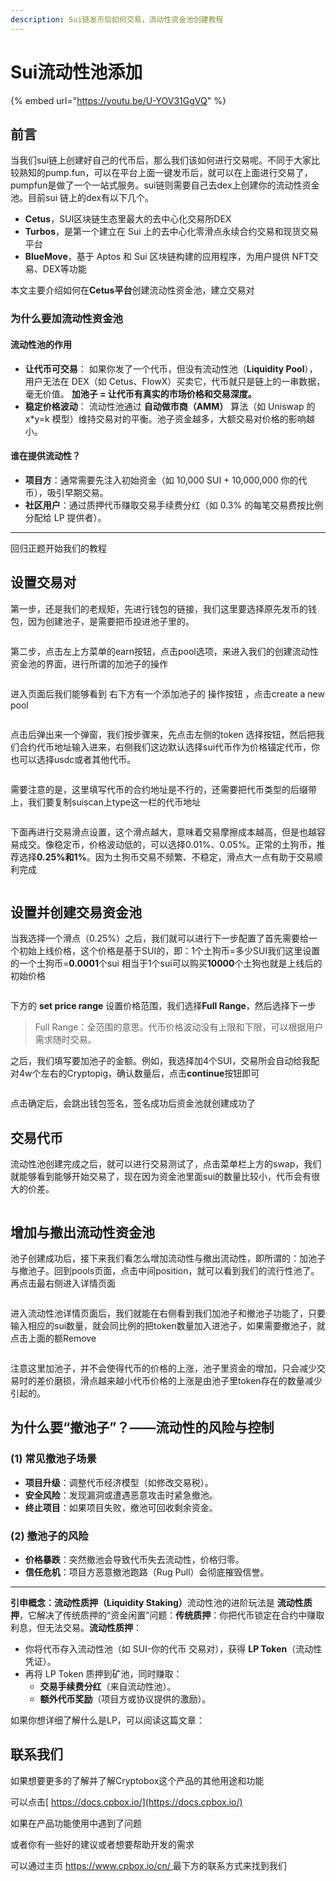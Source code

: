 ```yaml
---
description: Sui链发币后如何交易，流动性资金池创建教程
---
```


# Sui流动性池添加

{% embed url="https://youtu.be/U-YOV31GgVQ" %}

## 前言

当我们sui链上创建好自己的代币后，那么我们该如何进行交易呢。不同于大家比较熟知的pump.fun，可以在平台上面一键发币后，就可以在上面进行交易了，pumpfun是做了一个一站式服务。sui链则需要自己去dex上创建你的流动性资金池。目前sui 链上的dex有以下几个。

* **Cetus**，SUI区块链生态里最大的去中心化交易所DEX
* **Turbos**，是第一个建立在 Sui 上的去中心化零滑点永续合约交易和现货交易平台
* **BlueMove**，基于 Aptos 和 Sui 区块链构建的应用程序，为用户提供 NFT交易、DEX等功能

本文主要介绍如何在**Cetus平台**创建流动性资金池，建立交易对

### 为什么要加流动性资金池

#### **流动性池的作用**

* **让代币可交易**： 如果你发了一个代币，但没有流动性池（**Liquidity Pool**），用户无法在 DEX（如 Cetus、FlowX）买卖它，代币就只是链上的一串数据，毫无价值。 **加池子 = 让代币有真实的市场价格和交易深度。**
* **稳定价格波动**： 流动性池通过 **自动做市商（AMM）** 算法（如 Uniswap 的 x\*y=k 模型）维持交易对的平衡。池子资金越多，大额交易对价格的影响越小。

#### **谁在提供流动性？**

* **项目方**：通常需要先注入初始资金（如 10,000 SUI + 10,000,000 你的代币），吸引早期交易。
* **社区用户**：通过质押代币赚取交易手续费分红（如 0.3% 的每笔交易费按比例分配给 LP 提供者）。

***

回归正题开始我们的教程

## 设置交易对

第一步，还是我们的老规矩，先进行钱包的链接，我们这里要选择原先发币的钱包，因为创建池子，是需要把币投进池子里的。

<figure><img src="../.gitbook/assets/ce818782-646c-4f1b-b65d-2d550a0de8db.png" alt=""><figcaption></figcaption></figure>

第二步，点击左上方菜单的earn按钮，点击pool选项，来进入我们的创建流动性资金池的界面，进行所谓的加池子的操作



<figure><img src="../.gitbook/assets/9a8b5b53-a356-45ac-9596-5956122e83a9.png" alt=""><figcaption></figcaption></figure>

进入页面后我们能够看到 右下方有一个添加池子的 操作按钮 ，点击create a new pool

<figure><img src="../.gitbook/assets/5ee1de73-e7e7-4e90-8b74-94f91f20ea1e.png" alt=""><figcaption></figcaption></figure>

点击后弹出来一个弹窗，我们按步骤来，先点击左侧的token 选择按钮，然后把我们合约代币地址输入进来，右侧我们这边默认选择sui代币作为价格锚定代币，你也可以选择usdc或者其他代币。



<figure><img src="../.gitbook/assets/702ab66b-8786-4828-83a8-c2a402cfafce.png" alt=""><figcaption></figcaption></figure>

需要注意的是，这里填写代币的合约地址是不行的，还需要把代币类型的后缀带上，我们要复制suiscan上type这一栏的代币地址



<figure><img src="../.gitbook/assets/c9138371-ec6c-43c8-9be3-13d166e78ff0.png" alt=""><figcaption></figcaption></figure>

下面再进行交易滑点设置，这个滑点越大，意味着交易摩擦成本越高，但是也越容易成交。像稳定币，价格波动低的，可以选择0.01%、0.05%。正常的土狗币，推荐选择**0.25%和1%**。因为土狗币交易不频繁、不稳定，滑点大一点有助于交易顺利完成



<figure><img src="../.gitbook/assets/fd6838c1-2f8e-4d47-92b0-07b93b7edf60.png" alt=""><figcaption></figcaption></figure>

## 设置并创建交易资金池

当我选择一个滑点（0.25%）之后，我们就可以进行下一步配置了首先需要给一个初始上线价格，这个价格是基于SUI的，即：1个土狗币=多少SUI我们这里设置的一个土狗币=**0.0001**个sui 相当于1个sui可以购买**10000**个土狗也就是上线后的初始价格

<figure><img src="../.gitbook/assets/7c9e4445-de8d-4111-9872-12da1fd8ce87.png" alt=""><figcaption></figcaption></figure>

下方的 **set price range** 设置价格范围，我们选择**Full Range**，然后选择下一步

> Full Range：全范围的意思。代币价格波动没有上限和下限，可以根据用户需求随时交易。

之后，我们填写要加池子的金额。例如，我选择加4个SUI，交易所会自动给我配对4w个左右的Cryptopig，确认数量后，点击**continue**按钮即可



<figure><img src="../.gitbook/assets/15157e5d-5347-4f17-93e3-82464b0b69b4.png" alt=""><figcaption></figcaption></figure>

点击确定后，会跳出钱包签名，签名成功后资金池就创建成功了

## 交易代币

流动性池创建完成之后，就可以进行交易测试了，点击菜单栏上方的swap，我们就能够看到能够开始交易了，现在因为资金池里面sui的数量比较小，代币会有很大的价差。

<figure><img src="../.gitbook/assets/e3c3f9c9-2f66-4caf-b638-2ee713a1909b.png" alt=""><figcaption></figcaption></figure>

## 增加与撤出流动性资金池

池子创建成功后，接下来我们看怎么增加流动性与撤出流动性，即所谓的：加池子与撤池子。回到pools页面，点击中间position，就可以看到我们的流行性池了。再点击最右侧进入详情页面

<figure><img src="../.gitbook/assets/1936b258-29de-481b-91a0-194bd8afd1b2.png" alt=""><figcaption></figcaption></figure>

进入流动性池详情页面后，我们就能在右侧看到我们加池子和撤池子功能了，只要输入相应的sui数量，就会同比例的把token数量加入进池子，如果需要撤池子，就点击上面的额Remove

<figure><img src="../.gitbook/assets/5c5d6fad-73bd-4da5-9ca1-06afb06c5770.png" alt=""><figcaption></figcaption></figure>

注意这里加池子，并不会使得代币的价格的上涨，池子里资金的增加，只会减少交易时的差价磨损，滑点越来越小代币价格的上涨是由池子里token存在的数量减少引起的。

## **为什么要“撤池子”？——流动性的风险与控制**

### **(1) 常见撤池子场景**

* **项目升级**：调整代币经济模型（如修改交易税）。
* **安全风险**：发现漏洞或遭遇恶意攻击时紧急撤池。
* **终止项目**：如果项目失败，撤池可回收剩余资金。

### **(2) 撤池子的风险**

* **价格暴跌**：突然撤池会导致代币失去流动性，价格归零。
* **信任危机**：项目方恶意撤池跑路（Rug Pull）会彻底摧毁信誉。

***

**引申概念：流动性质押（Liquidity Staking）**&#x6D41;动性池的进阶玩法是 **流动性质押**，它解决了传统质押的“资金闲置”问题：**传统质押**：你把代币锁定在合约中赚取利息，但无法交易。**流动性质押**：

* 你将代币存入流动性池（如 SUI-你的代币 交易对），获得 **LP Token**（流动性凭证）。
* 再将 LP Token 质押到矿池，同时赚取：
  * **交易手续费分红**（来自流动性池）。
  * **额外代币奖励**（项目方或协议提供的激励）。

如果你想详细了解什么是LP，可以阅读这篇文章：

## 联系我们

如果想要更多的了解并了解Cryptobox这个产品的其他用途和功能

可以点击[ https://docs.cpbox.io/](https://docs.cpbox.io/)

如果在产品功能使用中遇到了问题

或者你有一些好的建议或者想要帮助开发的需求

可以通过主页 [https://www.cpbox.io/cn/ ](https://www.cpbox.io/cn/)最下方的联系方式来找到我们
